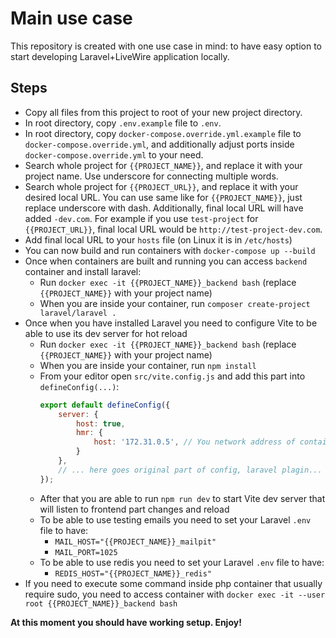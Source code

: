 # Main use case
This repository is created with one use case in mind: to have easy option to start developing Laravel+LiveWire application locally.

## Steps

- Copy all files from this project to root of your new project directory.
- In root directory, copy `.env.example` file to `.env`.
- In root directory, copy `docker-compose.override.yml.example` file to `docker-compose.override.yml`, 
and additionally adjust ports inside `docker-compose.override.yml` to your need.
- Search whole project for `{{PROJECT_NAME}}`, and replace it with your project name. Use underscore for connecting multiple words.
- Search whole project for `{{PROJECT_URL}}`, and replace it with your desired local URL. You can use same like for `{{PROJECT_NAME}}`,
just replace underscore with dash. Additionally, final local URL will have added `-dev.com`. For example if you use `test-project` for
`{{PROJECT_URL}}`, final local URL would be `http://test-project-dev.com`.
- Add final local URL to your `hosts` file (on Linux it is in `/etc/hosts`)
- You can now build and run containers with `docker-compose up --build`
- Once when containers are built and running you can access `backend` container and install laravel:
  + Run `docker exec -it {{PROJECT_NAME}}_backend bash` (replace `{{PROJECT_NAME}}` with your project name)
  + When you are inside your container, run `composer create-project laravel/laravel . `
- Once when you have installed Laravel you need to configure Vite to be able to use its dev server for hot reload
  + Run `docker exec -it {{PROJECT_NAME}}_backend bash` (replace `{{PROJECT_NAME}}` with your project name)
  + When you are inside your container, run `npm install`
  + From your editor open `src/vite.config.js` and add this part into `defineConfig(...)`:
    ```javascript
    export default defineConfig({
        server: {
            host: true,
            hmr: {
                host: '172.31.0.5', // You network address of container in docker, you can see it in output when you run `npm run dev`
            }
        },
        // ... here goes original part of config, laravel plagin...
    });
    ```
  + After that you are able to run `npm run dev` to start Vite dev server that will listen to frontend part changes and reload
  + To be able to use testing emails you need to set your Laravel `.env` file to have:
    - `MAIL_HOST="{{PROJECT_NAME}}_mailpit"`
    - `MAIL_PORT=1025`
  + To be able to use redis you need to set your Laravel `.env` file to have:
    - `REDIS_HOST="{{PROJECT_NAME}}_redis"`
- If you need to execute some command inside php container that usually require sudo, you need to access container with `docker exec -it --user root {{PROJECT_NAME}}_backend bash`

**At this moment you should have working setup. Enjoy!**

